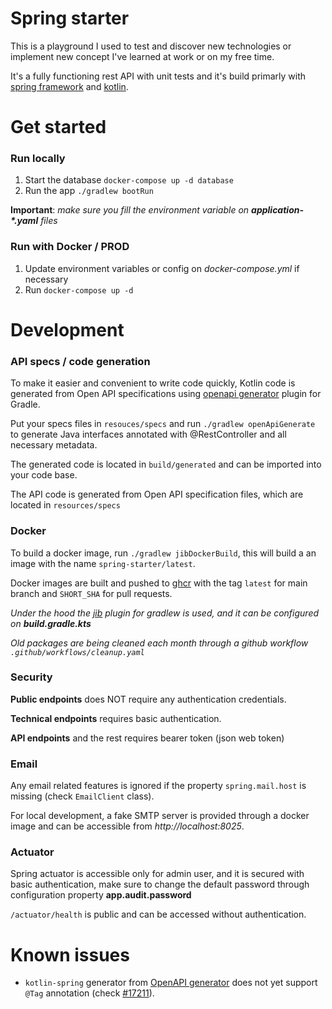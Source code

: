 # Spring starter
This is a playground I used to test and discover new technologies or implement new concept I've learned at work or on my free time.

It's a fully functioning rest API with unit tests and it's build primarly with [spring framework](spring.io) and [kotlin](kotlinlang.org).

# Get started
### Run locally
1. Start the database `docker-compose up -d database`
2. Run the app `./gradlew bootRun`

**Important**: *make sure you fill the environment variable on **application-\*.yaml** files*

### Run with Docker / PROD

1. Update environment variables or config on *docker-compose.yml* if necessary
2. Run `docker-compose up -d`

# Development

### API specs / code generation

To make it easier and convenient to write code quickly, Kotlin code is generated from Open API specifications using [openapi generator](https://github.com/OpenAPITools/openapi-generator) plugin for Gradle.

Put your specs files in `resouces/specs` and run `./gradlew openApiGenerate` to generate Java interfaces annotated with @RestController and all necessary metadata.

The generated code is located in `build/generated` and can be imported into your code base.

The API code is generated from Open API specification files, which are located in `resources/specs`


### Docker

To build a docker image, run `./gradlew jibDockerBuild`, this will build a an image with the name `spring-starter/latest`.

Docker images are built and pushed to [ghcr](https://github.com/ablil/spring-starter/pkgs/container/spring-starter) with the tag `latest` for main branch and `SHORT_SHA` for pull requests.

*Under the hood the [jib](https://cloud.google.com/blog/products/application-development/introducing-jib-build-java-docker-images-better) plugin for gradlew is used, and it can be configured on **build.gradle.kts***

*Old packages are being cleaned each month through a github workflow `.github/workflows/cleanup.yaml`*

### Security

**Public endpoints** does NOT require any authentication credentials.

**Technical endpoints** requires basic authentication.

**API endpoints** and the rest requires bearer token (json web token)

### Email

Any email related features is ignored if the property `spring.mail.host` is missing (check `EmailClient` class).

For local development, a fake SMTP server is provided through a docker image and can be accessible from *http://localhost:8025*.

### Actuator

Spring actuator is accessible only for admin user, and it is secured with basic authentication, make sure to change the default password through configuration property
**app.audit.password**

`/actuator/health` is public and can be accessed without authentication.

# Known issues

* `kotlin-spring` generator from [OpenAPI generator](https://openapi-generator.tech/) does not yet support
`@Tag` annotation (check [#17211](https://github.com/OpenAPITools/openapi-generator/issues/17211)).